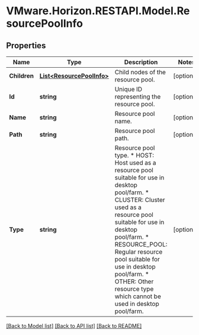 # VMware.Horizon.RESTAPI.Model.ResourcePoolInfo
## Properties

Name | Type | Description | Notes
------------ | ------------- | ------------- | -------------
**Children** | [**List&lt;ResourcePoolInfo&gt;**](ResourcePoolInfo.md) | Child nodes of the resource pool. | [optional] 
**Id** | **string** | Unique ID representing the resource pool. | [optional] 
**Name** | **string** | Resource pool name. | [optional] 
**Path** | **string** | Resource pool path. | [optional] 
**Type** | **string** | Resource pool type. * HOST: Host used as a resource pool suitable for use in desktop pool/farm. * CLUSTER: Cluster used as a resource pool suitable for use in desktop pool/farm. * RESOURCE_POOL: Regular resource pool suitable for use in desktop pool/farm. * OTHER: Other resource type which cannot be used in desktop pool/farm. | [optional] 

[[Back to Model list]](../README.md#documentation-for-models) [[Back to API list]](../README.md#documentation-for-api-endpoints) [[Back to README]](../README.md)

